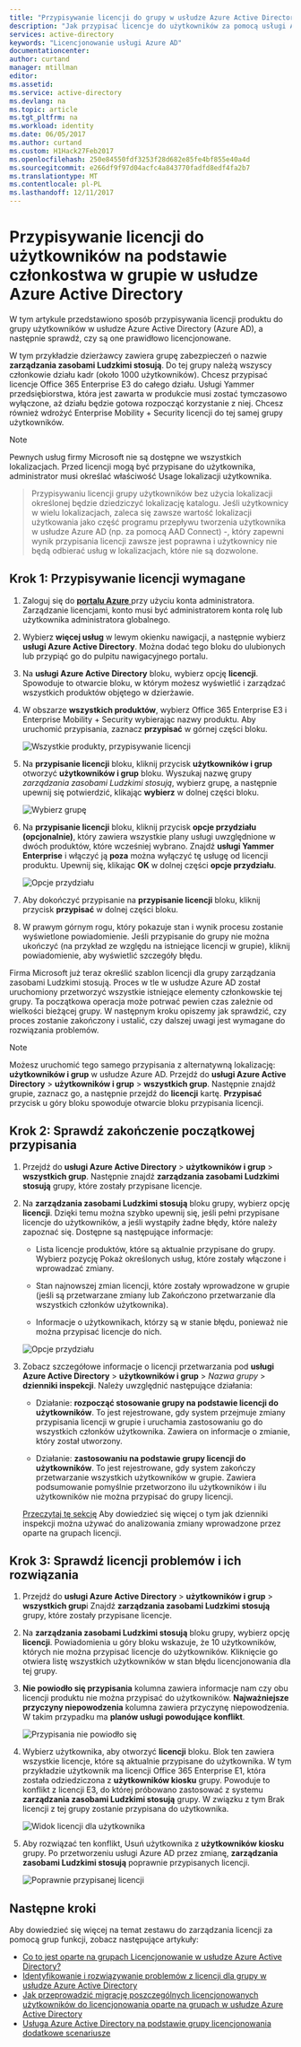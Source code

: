 ```yaml
---
title: "Przypisywanie licencji do grupy w usłudze Azure Active Directory | Dokumentacja firmy Microsoft"
description: "Jak przypisać licencje do użytkowników za pomocą usługi Azure Active Directory grupy licencji"
services: active-directory
keywords: "Licencjonowanie usługi Azure AD"
documentationcenter: 
author: curtand
manager: mtillman
editor: 
ms.assetid: 
ms.service: active-directory
ms.devlang: na
ms.topic: article
ms.tgt_pltfrm: na
ms.workload: identity
ms.date: 06/05/2017
ms.author: curtand
ms.custom: H1Hack27Feb2017
ms.openlocfilehash: 250e84550fdf3253f28d682e85fe4bf855e40a4d
ms.sourcegitcommit: e266df9f97d04acfc4a843770fadfd8edf4fa2b7
ms.translationtype: MT
ms.contentlocale: pl-PL
ms.lasthandoff: 12/11/2017
---
```

# <a name="assign-licenses-to-users-by-group-membership-in-azure-active-directory"></a>Przypisywanie licencji do użytkowników na podstawie członkostwa w grupie w usłudze Azure Active Directory

W tym artykule przedstawiono sposób przypisywania licencji produktu do grupy użytkowników w usłudze Azure Active Directory (Azure AD), a następnie sprawdź, czy są one prawidłowo licencjonowane.

W tym przykładzie dzierżawcy zawiera grupę zabezpieczeń o nazwie **zarządzania zasobami Ludzkimi stosują**. Do tej grupy należą wszyscy członkowie działu kadr (około 1000 użytkowników). Chcesz przypisać licencje Office 365 Enterprise E3 do całego działu. Usługi Yammer przedsiębiorstwa, która jest zawarta w produkcie musi zostać tymczasowo wyłączone, aż działu będzie gotowa rozpocząć korzystanie z niej. Chcesz również wdrożyć Enterprise Mobility + Security licencji do tej samej grupy użytkowników.

> [!NOTE]
> Pewnych usług firmy Microsoft nie są dostępne we wszystkich lokalizacjach. Przed licencji mogą być przypisane do użytkownika, administrator musi określać właściwość Usage lokalizacji użytkownika.

> Przypisywaniu licencji grupy użytkowników bez użycia lokalizacji określonej będzie dziedziczyć lokalizację katalogu. Jeśli użytkownicy w wielu lokalizacjach, zaleca się zawsze wartość lokalizacji użytkowania jako część programu przepływu tworzenia użytkownika w usłudze Azure AD (np. za pomocą AAD Connect) -, który zapewni wynik przypisania licencji zawsze jest poprawna i użytkownicy nie będą odbierać usług w lokalizacjach, które nie są dozwolone.

## <a name="step-1-assign-the-required-licenses"></a>Krok 1: Przypisywanie licencji wymagane

1. Zaloguj się do [ **portalu Azure** ](https://portal.azure.com) przy użyciu konta administratora. Zarządzanie licencjami, konto musi być administratorem konta rolę lub użytkownika administratora globalnego.

2. Wybierz **więcej usług** w lewym okienku nawigacji, a następnie wybierz **usługi Azure Active Directory**. Można dodać tego bloku do ulubionych lub przypiąć go do pulpitu nawigacyjnego portalu.

3. Na **usługi Azure Active Directory** bloku, wybierz opcję **licencji**. Spowoduje to otwarcie bloku, w którym możesz wyświetlić i zarządzać wszystkich produktów objętego w dzierżawie.

4. W obszarze **wszystkich produktów**, wybierz Office 365 Enterprise E3 i Enterprise Mobility + Security wybierając nazwy produktu. Aby uruchomić przypisania, zaznacz **przypisać** w górnej części bloku.

   ![Wszystkie produkty, przypisywanie licencji](media/active-directory-licensing-group-assignment-azure-portal/all-products-assign.png)

5. Na **przypisanie licencji** bloku, kliknij przycisk **użytkowników i grup** otworzyć **użytkowników i grup** bloku. Wyszukaj nazwę grupy *zarządzania zasobami Ludzkimi stosują*, wybierz grupę, a następnie upewnij się potwierdzić, klikając **wybierz** w dolnej części bloku.

   ![Wybierz grupę](media/active-directory-licensing-group-assignment-azure-portal/select-a-group.png)

6. Na **przypisanie licencji** bloku, kliknij przycisk **opcje przydziału (opcjonalnie)**, który zawiera wszystkie plany usługi uwzględnione w dwóch produktów, które wcześniej wybrano. Znajdź **usługi Yammer Enterprise** i włączyć ją **poza** można wyłączyć tę usługę od licencji produktu. Upewnij się, klikając **OK** w dolnej części **opcje przydziału**.

   ![Opcje przydziału](media/active-directory-licensing-group-assignment-azure-portal/assignment-options.png)

7. Aby dokończyć przypisanie na **przypisanie licencji** bloku, kliknij przycisk **przypisać** w dolnej części bloku.

8. W prawym górnym rogu, który pokazuje stan i wynik procesu zostanie wyświetlone powiadomienie. Jeśli przypisanie do grupy nie można ukończyć (na przykład ze względu na istniejące licencji w grupie), kliknij powiadomienie, aby wyświetlić szczegóły błędu.

Firma Microsoft już teraz określić szablon licencji dla grupy zarządzania zasobami Ludzkimi stosują. Proces w tle w usłudze Azure AD został uruchomiony przetworzyć wszystkie istniejące elementy członkowskie tej grupy. Ta początkowa operacja może potrwać pewien czas zależnie od wielkości bieżącej grupy. W następnym kroku opiszemy jak sprawdzić, czy proces zostanie zakończony i ustalić, czy dalszej uwagi jest wymagane do rozwiązania problemów.

> [!NOTE]
> Możesz uruchomić tego samego przypisania z alternatywną lokalizację: **użytkowników i grup** w usłudze Azure AD. Przejdź do **usługi Azure Active Directory** > **użytkowników i grup** > **wszystkich grup**. Następnie znajdź grupie, zaznacz go, a następnie przejdź do **licencji** kartę. **Przypisać** przycisk u góry bloku spowoduje otwarcie bloku przypisania licencji.

## <a name="step-2-verify-that-the-initial-assignment-has-finished"></a>Krok 2: Sprawdź zakończenie początkowej przypisania

1. Przejdź do **usługi Azure Active Directory** > **użytkowników i grup** > **wszystkich grup**. Następnie znajdź **zarządzania zasobami Ludzkimi stosują** grupy, które zostały przypisane licencje.

2. Na **zarządzania zasobami Ludzkimi stosują** bloku grupy, wybierz opcję **licencji**. Dzięki temu można szybko upewnij się, jeśli pełni przypisane licencje do użytkowników, a jeśli wystąpiły żadne błędy, które należy zapoznać się. Dostępne są następujące informacje:

   - Lista licencje produktów, które są aktualnie przypisane do grupy. Wybierz pozycję Pokaż określonych usług, które zostały włączone i wprowadzać zmiany.

   - Stan najnowszej zmian licencji, które zostały wprowadzone w grupie (jeśli są przetwarzane zmiany lub Zakończono przetwarzanie dla wszystkich członków użytkownika).

   - Informacje o użytkownikach, którzy są w stanie błędu, ponieważ nie można przypisać licencje do nich.

   ![Opcje przydziału](media/active-directory-licensing-group-assignment-azure-portal/assignment-errors.png)

3. Zobacz szczegółowe informacje o licencji przetwarzania pod **usługi Azure Active Directory** > **użytkowników i grup** > *Nazwa grupy* > **dzienniki inspekcji**. Należy uwzględnić następujące działania:

   - Działanie: **rozpocząć stosowanie grupy na podstawie licencji do użytkowników**. To jest rejestrowane, gdy system przejmuje zmiany przypisania licencji w grupie i uruchamia zastosowaniu go do wszystkich członków użytkownika. Zawiera on informacje o zmianie, który został utworzony.

   - Działanie: **zastosowaniu na podstawie grupy licencji do użytkowników**. To jest rejestrowane, gdy system zakończy przetwarzanie wszystkich użytkowników w grupie. Zawiera podsumowanie pomyślnie przetworzono ilu użytkowników i ilu użytkowników nie można przypisać do grupy licencji.

   [Przeczytaj tę sekcję](./active-directory-licensing-group-advanced.md#use-audit-logs-to-monitor-group-based-licensing-activity) Aby dowiedzieć się więcej o tym jak dzienniki inspekcji można używać do analizowania zmiany wprowadzone przez oparte na grupach licencji.

## <a name="step-3-check-for-license-problems-and-resolve-them"></a>Krok 3: Sprawdź licencji problemów i ich rozwiązania

1. Przejdź do **usługi Azure Active Directory** > **użytkowników i grup** > **wszystkich grup**i Znajdź **zarządzania zasobami Ludzkimi stosują** grupy, które zostały przypisane licencje.
2. Na **zarządzania zasobami Ludzkimi stosują** bloku grupy, wybierz opcję **licencji**. Powiadomienia u góry bloku wskazuje, że 10 użytkowników, których nie można przypisać licencje do użytkowników. Kliknięcie go otwiera listę wszystkich użytkowników w stan błędu licencjonowania dla tej grupy.
3. **Nie powiodło się przypisania** kolumna zawiera informacje nam czy obu licencji produktu nie można przypisać do użytkowników. **Najważniejsze przyczyny niepowodzenia** kolumna zawiera przyczynę niepowodzenia. W takim przypadku ma **planów usługi powodujące konflikt**.

   ![Przypisania nie powiodło się](media/active-directory-licensing-group-assignment-azure-portal/failed-assignments.png)

4. Wybierz użytkownika, aby otworzyć **licencji** bloku. Blok ten zawiera wszystkie licencje, które są aktualnie przypisane do użytkownika. W tym przykładzie użytkownik ma licencji Office 365 Enterprise E1, która została odziedziczona z **użytkowników kiosku** grupy. Powoduje to konflikt z licencji E3, do której próbowano zastosować z systemu **zarządzania zasobami Ludzkimi stosują** grupy. W związku z tym Brak licencji z tej grupy zostanie przypisana do użytkownika.

   ![Widok licencji dla użytkownika](media/active-directory-licensing-group-assignment-azure-portal/user-license-view.png)

5. Aby rozwiązać ten konflikt, Usuń użytkownika z **użytkowników kiosku** grupy. Po przetworzeniu usługi Azure AD przez zmianę, **zarządzania zasobami Ludzkimi stosują** poprawnie przypisanych licencji.

   ![Poprawnie przypisanej licencji](media/active-directory-licensing-group-assignment-azure-portal/license-correctly-assigned.png)

## <a name="next-steps"></a>Następne kroki

Aby dowiedzieć się więcej na temat zestawu do zarządzania licencji za pomocą grup funkcji, zobacz następujące artykuły:

* [Co to jest oparte na grupach Licencjonowanie w usłudze Azure Active Directory?](active-directory-licensing-whatis-azure-portal.md)
* [Identyfikowanie i rozwiązywanie problemów z licencji dla grupy w usłudze Azure Active Directory](active-directory-licensing-group-problem-resolution-azure-portal.md)
* [Jak przeprowadzić migrację poszczególnych licencjonowanych użytkowników do licencjonowania oparte na grupach w usłudze Azure Active Directory](active-directory-licensing-group-migration-azure-portal.md)
* [Usługa Azure Active Directory na podstawie grupy licencjonowania dodatkowe scenariusze](active-directory-licensing-group-advanced.md)

